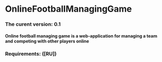 # OnlineFootballManagingGame
### The curent version: 0.1
#### Online football managing game is a web-application for managing a team and competing with other players online
### Requirements: ([RU])
